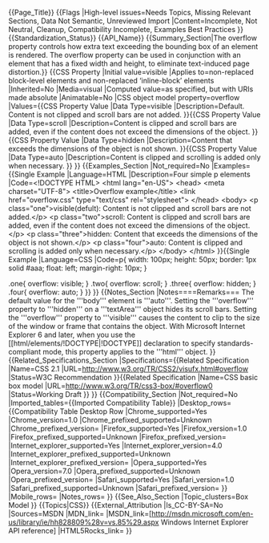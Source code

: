 {{Page_Title}}
{{Flags
|High-level issues=Needs Topics, Missing Relevant Sections, Data Not Semantic, Unreviewed Import
|Content=Incomplete, Not Neutral, Cleanup, Compatibility Incomplete, Examples Best Practices
}}
{{Standardization_Status}}
{{API_Name}}
{{Summary_Section|The overflow property controls how extra text  exceeding the bounding box of an element is rendered. The overflow property can be used in conjunction with an element that has a fixed width and height, to eliminate text-induced page distortion.}}
{{CSS Property
|Initial value=visible
|Applies to=non-replaced block-level elements and non-replaced ‘inline-block’ elements
|Inherited=No
|Media=visual
|Computed value=as specified, but with URIs made absolute
|Animatable=No
|CSS object model property=overflow
|Values={{CSS Property Value
|Data Type=visible
|Description=Default. Content is not clipped and scroll bars are not added.
}}{{CSS Property Value
|Data Type=scroll
|Description=Content is clipped and scroll bars are added, even if the content does not exceed the dimensions of the object.
}}{{CSS Property Value
|Data Type=hidden
|Description=Content that exceeds the dimensions of the object is not shown.
}}{{CSS Property Value
|Data Type=auto
|Description=Content is clipped and scrolling is added only when necessary.
}}
}}
{{Examples_Section
|Not_required=No
|Examples={{Single Example
|Language=HTML
|Description=Four simple p elements
|Code=&lt;!DOCTYPE HTML&gt;
&lt;html lang="en-US"&gt;
&lt;head&gt;
  &lt;meta charset="UTF-8"&gt;
  &lt;title&gt;Overflow example&lt;/title&gt;
  &lt;link href="overflow.css" type="text/css" rel="stylesheet"&gt;
&lt;/head&gt;
&lt;body&gt;
  &lt;p class="one"&gt;visible(defult): Content is not clipped and scroll bars are not added.&lt;/p&gt;
  &lt;p class="two"&gt;scroll: Content is clipped and scroll bars are added, even if the content does not exceed the dimensions of the object.&lt;/p&gt;
  &lt;p class="three"&gt;hidden: Content that exceeds the dimensions of the object is not shown.&lt;/p&gt;
  &lt;p class="four"&gt;auto: Content is clipped and scrolling is added only when necessary.&lt;/p&gt;
&lt;/body&gt;
&lt;/html&gt;
}}{{Single Example
|Language=CSS
|Code=p{
  width: 100px;
  height: 50px;
  border: 1px solid #aaa;
  float: left;
  margin-right: 10px;
}

.one{
  overflow: visible;
}
.two{
  overflow: scroll;
}
.three{
  overflow: hidden;
}
.four{
  overflow: auto;
}
}}
}}
{{Notes_Section
|Notes====Remarks===
The default value for the '''body''' element is '''auto'''.
Setting the '''overflow''' property to '''hidden''' on a '''textArea''' object hides its scroll bars.
Setting the '''overflow''' property to '''visible''' causes the content to clip to the size of the window or frame that contains the object.
With Microsoft Internet Explorer 6 and later, when you use the [[html/elements/!DOCTYPE|!DOCTYPE]] declaration to specify standards-compliant mode, this property applies to the '''html''' object.
}}
{{Related_Specifications_Section
|Specifications={{Related Specification
|Name=CSS 2.1
|URL=http://www.w3.org/TR/CSS2/visufx.html#overflow
|Status=W3C Recommendation
}}{{Related Specification
|Name=CSS basic box model
|URL=http://www.w3.org/TR/css3-box/#overflow0
|Status=Working Draft
}}
}}
{{Compatibility_Section
|Not_required=No
|Imported_tables={{Imported Compatibility Table}}
|Desktop_rows={{Compatibility Table Desktop Row
|Chrome_supported=Yes
|Chrome_version=1.0
|Chrome_prefixed_supported=Unknown
|Chrome_prefixed_version=
|Firefox_supported=Yes
|Firefox_version=1.0
|Firefox_prefixed_supported=Unknown
|Firefox_prefixed_version=
|Internet_explorer_supported=Yes
|Internet_explorer_version=4.0
|Internet_explorer_prefixed_supported=Unknown
|Internet_explorer_prefixed_version=
|Opera_supported=Yes
|Opera_version=7.0
|Opera_prefixed_supported=Unknown
|Opera_prefixed_version=
|Safari_supported=Yes
|Safari_version=1.0
|Safari_prefixed_supported=Unknown
|Safari_prefixed_version=
}}
|Mobile_rows=
|Notes_rows=
}}
{{See_Also_Section
|Topic_clusters=Box Model
}}
{{Topics|CSS}}
{{External_Attribution
|Is_CC-BY-SA=No
|Sources=MSDN
|MDN_link=
|MSDN_link=[http://msdn.microsoft.com/en-us/library/ie/hh828809%28v=vs.85%29.aspx Windows Internet Explorer API reference]
|HTML5Rocks_link=
}}